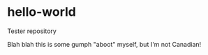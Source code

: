 # hello-world
Tester repository

Blah blah this is some gumph "aboot" myself, but I'm not Canadian!
